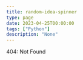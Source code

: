 ```yaml
---
title: random-idea-spinner
type: page
date: 2023-04-25T00:00:00
tags: ["Python"]
description: "None"
---
```


404: Not Found
